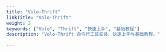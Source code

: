 ```yaml
---
title: "Volo-Thrift"
linkTitle: "Volo-Thrift"
weight: 2
keywords: ["Volo", "Thrift", "快速上手", "基础教程"]
description: "Volo-Thrift 命令行工具安装、快速上手与基础教程。"

---
```

